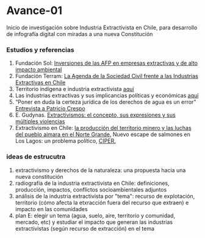 # Avance-01
Inicio de investigación sobre Industria Extractivista en Chile, para desarrollo de infografía digital con miradas a una nueva Constitución

### Estudios y referencias
1. Fundación Sol: [Inversiones de las AFP en empresas extractivas y de alto impacto ambiental](https://fundacionsol.cl/cl_luzit_herramientas/static/adjuntos/6684/ExtractivismoAFP(2020).pdf)
2. Fundación Terram: [La Agenda de la Sociedad Civil frente a las Industrias Extractivas en Chile](https://redextractivas.org/wp-content/uploads/2017/08/Reporte-Chile.pdf)
3. Territorio indígena e industria extractivista [aquí](http://territorioindigenaygobernanza.com/web/industrias-extractivas/)
4. Las industrias extractivas y sus implicancias políticas y económicas [aquí](https://scielo.conicyt.cl/scielo.php?script=sci_arttext&pid=S0719-37692013000100004)
5. “Poner en duda la certeza jurídica de los derechos de agua es un error” [Entrevista a Patricio Crespo](https://www.ciperchile.cl/2014/08/13/%e2%80%9cponer-en-duda-la-certeza-juridica-de-los-derechos-de-agua-es-un-error%e2%80%9d/)
6. E. Gudynas. [Extractivismos: el concepto, sus expresiones y sus múltiples violencias](http://gudynas.com/wp-content/uploads/GudynasExtractivismosConceptoViolenciasFuhem18.pdf)
7. Extractivismo en Chile: [la producción del territorio minero y las luchas del pueblo aimara en el Norte Grande.](http://www.scielo.org.co/pdf/rci/n98/0121-5612-rci-98-00003.pdf)
Nuevo escape de salmones en Los Lagos: un problema político, [CIPER.](https://www.ciperchile.cl/2020/07/08/nuevo-escape-de-salmones-en-los-lagos-un-problema-politico/)

### ideas de estrucutra
1. extractivismo y derechos de la naturaleza: una propuesta hacia una nueva constitución
2. radiografía de la industria extractivista en Chile: definiciones, producción, impactos, conflictos socioambientales adjuntos
3. análisis de la industria extractivista por "tema": recurso de explotación, territorio (cómo afecta la etxracción fuera del recurso que extraen) e impacto en las comunidades
4. plan E: elegir un tema (agua, suelo, aire, territorio y comunidad, mercado, etc) y estudiar el impacto que generan las industrias extractivistas (según recurso de extracción) en el tema
